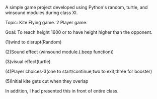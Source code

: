 A simple game project developed using Python's random, turtle, and winsound modules during class XI.

Topic: Kite Flying game. 2 Player game.

Goal: To reach height 1600 or to have height higher than the opponent.

(1)wind to disrupt(Random)

(2)Sound effect (winsound module.(.beep function))

(3)visual effect(turtle)

(4)Player choices-3(one to start/continue,two to exit,three for booster)

(5)Initial kite gets cut when they overlap

In addition, I had presented this in front of entire class.
